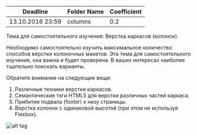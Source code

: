 ﻿Deadline         | Folder Name    | Coefficient
-----------------|----------------|--------------
13.10.2016 23:59 | columns        | 0.2



Тема для самостоятельного изучения: Верстка каркасов (колонок).

Необходимо самостоятельно изучить максимальное количество способов верстки колоночных макетов. Эта тема для самостоятельного изучения, она важна и будет проверена. В ваших интересах наиболее тщательно поискать варианты.

Обратите внимание на следующие вещи:

1. Различные техники верстки каркасов.
2. Семантические тэги HTML5 для верстки различных частей каркаса.
3. Прибитие подвала (footer) к низу страницы.
4. Верстка колонок с одинаковой высотой (при этом не используя Flexbox).


![alt tag](http://memesmix.net/media/created/09516c.jpg)
